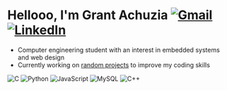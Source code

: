 # Hellooo, I'm Grant Achuzia [![Gmail](https://img.shields.io/badge/gmail-D14836?style=&logo=gmail&logoColor=white)](mailto:achuziaduby@gmail.com) [![LinkedIn](https://img.shields.io/badge/linkedin-0077B5?style=&logo=linkedin&logoColor=white)](https://www.linkedin.com/in/grant-achuzia-8259251b8/)

- Computer engineering student with an interest in embedded systems and web design
- Currently working on [random projects](https://github.com/GAchuzia/sandbox) to improve my coding skills

![C](https://img.shields.io/badge/c-%2300599C.svg?style=for-the-badge&logo=c&logoColor=white) 
![Python](https://img.shields.io/badge/python-3670A0?style=for-the-badge&logo=python&logoColor=ffdd54) 
![JavaScript](https://img.shields.io/badge/javascript-%23323330.svg?style=for-the-badge&logo=javascript&logoColor=%23F7DF1E) 
![MySQL](https://img.shields.io/badge/mysql-4479A1.svg?style=for-the-badge&logo=mysql&logoColor=white)
![C++](https://img.shields.io/badge/c++-%2300599C.svg?style=for-the-badge&logo=c%2B%2B&logoColor=white)  


<!---
GAchuzia/GAchuzia is a ✨ special ✨ repository because its `README.md` (this file) appears on your GitHub profile.
You can click the Preview link to take a look at your changes.
--->

